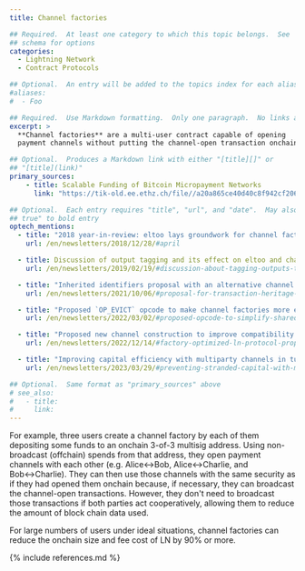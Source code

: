 ```yaml
---
title: Channel factories

## Required.  At least one category to which this topic belongs.  See
## schema for options
categories:
  - Lightning Network
  - Contract Protocols

## Optional.  An entry will be added to the topics index for each alias
#aliases:
#  - Foo

## Required.  Use Markdown formatting.  Only one paragraph.  No links allowed.
excerpt: >
  **Channel factories** are a multi-user contract capable of opening
  payment channels without putting the channel-open transaction onchain.

## Optional.  Produces a Markdown link with either "[title][]" or
## "[title](link)"
primary_sources:
    - title: Scalable Funding of Bitcoin Micropayment Networks
      link: "https://tik-old.ee.ethz.ch/file//a20a865ce40d40c8f942cf206a7cba96/Scalable_Funding_Of_Blockchain_Micropayment_Networks%20(1).pdf"

## Optional.  Each entry requires "title", "url", and "date".  May also use "feature:
## true" to bold entry
optech_mentions:
  - title: "2018 year-in-review: eltoo lays groundwork for channel factories"
    url: /en/newsletters/2018/12/28/#april

  - title: Discussion of output tagging and its effect on eltoo and channel factories
    url: /en/newsletters/2019/02/19/#discussion-about-tagging-outputs-to-enable-restricted-features-on-spending

  - title: "Inherited identifiers proposal with an alternative channel factory design"
    url: /en/newsletters/2021/10/06/#proposal-for-transaction-heritage-identifiers

  - title: "Proposed `OP_EVICT` opcode to make channel factories more efficient"
    url: /en/newsletters/2022/03/02/#proposed-opcode-to-simplify-shared-utxo-ownership

  - title: "Proposed new channel construction to improve compatibility with channel factories"
    url: /en/newsletters/2022/12/14/#factory-optimized-ln-protocol-proposal

  - title: "Improving capital efficiency with multiparty channels in tunable penality channel factories"
    url: /en/newsletters/2023/03/29/#preventing-stranded-capital-with-multiparty-channels-and-channel-factories

## Optional.  Same format as "primary_sources" above
# see_also:
#   - title:
#     link:
---
```

For example, three users create a channel factory by each of them
depositing some funds to an onchain 3-of-3 multisig address.  Using
non-broadcast (offchain) spends from that address, they open payment
channels with each other (e.g. Alice↔Bob, Alice↔Charlie, and
Bob↔Charlie).  They can then use those channels with the same security
as if they had opened them onchain because, if necessary, they can
broadcast the channel-open transactions.  However, they don't need to
broadcast those transactions if both parties act cooperatively,
allowing them to reduce the amount of block chain data used.

For large numbers of users under ideal situations, channel factories
can reduce the onchain size and fee cost of LN by 90% or more.

{% include references.md %}
